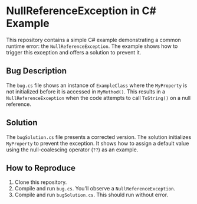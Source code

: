 # NullReferenceException in C# Example

This repository contains a simple C# example demonstrating a common runtime error: the `NullReferenceException`.  The example shows how to trigger this exception and offers a solution to prevent it.

## Bug Description

The `bug.cs` file shows an instance of `ExampleClass` where the `MyProperty` is not initialized before it is accessed in `MyMethod()`.  This results in a `NullReferenceException` when the code attempts to call `ToString()` on a null reference.

## Solution

The `bugSolution.cs` file presents a corrected version.  The solution initializes `MyProperty` to prevent the exception.  It shows how to assign a default value using the null-coalescing operator (`??`) as an example. 

## How to Reproduce

1. Clone this repository.
2. Compile and run `bug.cs`.  You'll observe a `NullReferenceException`. 
3. Compile and run `bugSolution.cs`.  This should run without error.